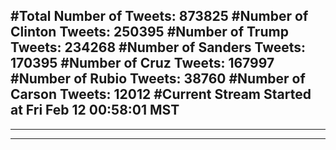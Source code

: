 #Total Number of Tweets: 873825 
#Number of Clinton Tweets: 250395
#Number of Trump Tweets: 234268
#Number of Sanders Tweets: 170395
#Number of Cruz Tweets: 167997
#Number of Rubio Tweets: 38760
#Number of Carson Tweets: 12012
#Current Stream Started at Fri Feb 12 00:58:01 MST
---
---
---
